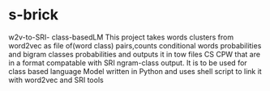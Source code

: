 # s-brick
w2v-to-SRI-  class-basedLM
This project takes words clusters from word2vec as file of(word class) pairs,counts conditional words probabilities and bigram classes probabilities and outputs it in tow files CS CPW that are in a format compatable with SRI ngram-class output. 
It is to be used for class based language Model
written in Python and uses shell script to link it with word2vec and SRI tools
